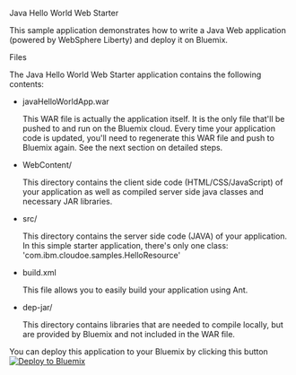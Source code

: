 Java Hello World Web Starter

This sample application demonstrates how to write a Java Web application (powered by WebSphere Liberty) and deploy it on Bluemix.

Files

The Java Hello World Web Starter application contains the following contents:

*   javaHelloWorldApp.war

    This WAR file is actually the application itself. It is the only file that'll be pushed to and run on the Bluemix cloud. Every time your application code is updated, you'll need to regenerate this WAR file and push to Bluemix again. See the next section on detailed steps.
    
*   WebContent/

    This directory contains the client side code (HTML/CSS/JavaScript) of your application as well as compiled server side java classes and necessary JAR libraries.
    
*   src/

    This directory contains the server side code (JAVA) of your application. In this simple starter application, there's only one class: 'com.ibm.cloudoe.samples.HelloResource'
    
*   build.xml

    This file allows you to easily build your application using Ant.
    
*	dep-jar/

	This directory contains libraries that are needed to compile locally, but are provided by Bluemix and not included in the WAR file. 
	
	
You can deploy this application to your Bluemix by clicking this button
[![Deploy to Bluemix](https://bluemix.net/deploy/button.png)](https://bluemix.net/deploy?repository=https://github.com/ibmecod/javaplays-javapojo-helloworld.git)